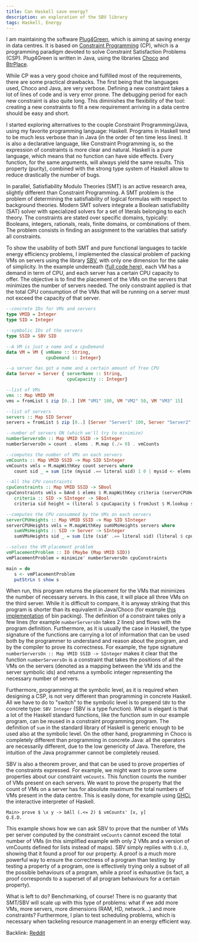 ```yaml
---
title: Can Haskell save energy?
description: an exploration of the SBV library
tags: Haskell, Energy
---
```


I am maintaining the software [Plug4Green](https://github.com/fit4green/Plug4Green), which is aiming at saving energy in data centres.
It is based on [Constraint Programming](http://en.wikipedia.org/wiki/Constraint_programming) (CP), which is a programming paradigm devoted to solve Constraint Satisfaction Problems (CSP).
Plug4Green is written in Java, using the libraries [Choco](http://www.emn.fr/z-info/choco-solver/) and [BtrPlace](http://btrp.inria.fr/).

While CP was a very good choice and fulfilled most of the requirements, there are some practical drawbacks. 
The first being that the languages used, Choco and Java, are very verbose.
Defining a new constraint takes a lot of lines of code and is very error prone.
The debugging period for each new constraint is also quite long.
This diminishes the flexibility of the tool: creating a new constraints to fit a new requirement arriving in a data centre should be easy and short.

I started exploring alternatives to the couple Constraint Programming/Java, using my favorite programming language: Haskell.
Programs in Haskell tend to be much less verbose than in Java (in the order of ten time less lines).
It is also a declarative language, like Constraint Programming is, so the expression of constraints is more clear and natural.
Haskell is a pure language, which means that no function can have side effects.
Every function, for the same arguments, will always yield the same results.
This property (purity), combined with the strong type system of Haskell allow to reduce drastically the number of bugs.

In parallel, Satisfiability Modulo Theories (SMT) is an active research area, slightly different than Constraint Programming.
A SMT problem is the problem of determining the satisfiability of logical formulas with respect to background theories.
Modern SMT solvers integrate a Boolean satisfiability (SAT) solver with specialized solvers for a set of literals belonging to each theory.
The constraints are stated over specific domains, typically: Booleans, integers, rationals, reals, finite domains, or combinations of them.
The problem consists in finding an assignment to the variables that satisfy all constraints.

To show the usability of both SMT and pure functional languages to tackle energy efficiency problems, I implemented the classical problem of packing VMs on servers using the library [SBV](http://leventerkok.github.io/sbv/), with only one dimension for the sake of simplicity.
In the example underneath ([full code here](https://github.com/cdupont/Plug4Green-design)), each VM has a demand in term of CPU, and each server has a certain CPU capacity to offer.
The objective is to find the placement of the VMs on the servers that minimizes the number of servers needed.
The only constraint applied is that the total CPU consumption of the VMs that will be running on a server must not exceed the capacity of that server.

``` haskell
--concrete IDs for VMs and servers
type VMID = Integer
type SID = Integer

--symbolic IDs of the servers
type SSID = SBV SID

--A VM is just a name and a cpuDemand
data VM = VM { vmName :: String,
               cpuDemand :: Integer}

--a server has got a name and a certain amount of free CPU
data Server = Server { serverName :: String,
                       cpuCapacity :: Integer}

--list of VMs
vms :: Map VMID VM
vms = fromList $ zip [0..] [VM "VM1" 100, VM "VM2" 50, VM "VM3" 15]

--list of servers
servers :: Map SID Server
servers = fromList $ zip [0..] [Server "Server1" 100, Server "Server2" 100, Server "Server3" 200]

--number of servers ON (which we'll try to minimize)
numberServersOn :: Map VMID SSID -> SInteger
numberServersOn = count . elems . M.map (./= 0) . vmCounts

--computes the number of VMs on each servers
vmCounts :: Map VMID SSID -> Map SID SInteger
vmCounts vmls = M.mapWithKey count servers where
   count sid _ = sum [ite (mysid .== literal sid) 1 0 | mysid <- elems vmls]

--All the CPU constraints
cpuConstraints :: Map VMID SSID -> SBool
cpuConstraints vmls = bAnd $ elems $ M.mapWithKey criteria (serverCPUHeights vmls) where
   criteria :: SID -> SInteger -> SBool
   criteria sid height = (literal $ cpuCapacity $ fromJust $ M.lookup sid servers) .> height

--computes the CPU consummed by the VMs on each servers
serverCPUHeights :: Map VMID SSID -> Map SID SInteger 
serverCPUHeights vmls = M.mapWithKey sumVMsHeights servers where
   sumVMsHeights :: SID -> Server -> SInteger
   sumVMsHeights sid _ = sum [ite (sid' .== literal sid) (literal $ cpuDemand $ fromJust $ M.lookup vmid vms) 0 | (vmid, sid') <- M.assocs vmls]

--solves the VM placement problem
vmPlacementProblem :: IO (Maybe (Map VMID SID))
vmPlacementProblem = minimize' numberServersOn cpuConstraints

main = do
   s <- vmPlacementProblem   
   putStrLn $ show s
```

When run, this program returns the placement for the VMs that minimizes the number of necessary servers.
In this case, it will place all three VMs on the third server. 
While it is difficult to compare, it is anyway striking that this program is shorter than its equivalent in Java/Choco (for example [this implementation](http://www.dcs.gla.ac.uk/~pat/cpM/jchoco/binPack/CPBinPack.java) of bin packing).
The definition of a constraint takes only a few lines (for example `numberServersOn` takes 2 lines) and flows with the program definition.
Furthermore, as it is usually the case in Haskell, the type signature of the functions are carrying a lot of information that can be used both by the programmer to understand and reason about the program, and by the compiler to prove its correctness.
For example, the type signature `numberServersOn :: Map VMID SSID -> SInteger` makes it clear that the function `numberServersOn` is a constraint that takes the positions of all the VMs on the servers (denoted as a mapping between the VM ids and the server symbolic ids) and returns a symbolic integer representing the necessary number of servers.

Furthermore, programming at the symbolic level, as it is required when designing a CSP, is not very different than programming in concrete Haskell.
All we have to do to "switch" to the symbolic level is to prepend `SBV` to the concrete type: `SBV Integer` (SBV is a type function).
What is elegant is that a lot of the Haskell standard functions, like the function $sum$ in our example program, can be reused in a constraint programming program.
The definition of `sum` in the standard library of Haskell is generic enough to be used also at the symbolic level.
On the other hand, programming in Choco is completely different than programming in concrete Java: all the operators are necessarily different, due to the low genericity of Java.
Therefore, the intuition of the Java programmer cannot be completely reused.

SBV is also a theorem prover, and that can be used to prove properties of the constraints expressed.
For example, we might want to prove some properties about our constraint `vmCounts`.
This function counts the number of VMs present on each servers.
We want to prove the property that the count of VMs on a server has for absolute maximum the total numbers of VMs present in the data centre.
This is easily done, for example using [GHCi](http://www.haskell.org/haskellwiki/GHC/GHCi), the interactive interpreter of Haskell.


    Main> prove $ \x y -> bAll (.<= 2) $ vmCounts' [x, y]
    Q.E.D.


This example shows how we can ask SBV to prove that the number of VMs per server computed by the constraint `vmCounts` cannot exceed the total number of VMs (in this simplified example with only 2 VMs and a version of vmCounts defined for lists instead of maps).
SBV simply replies with `Q.E.D`, showing that it found a proof for our property.
A proof is a much more powerful way to ensure the correctness of a program than testing: by testing a property of a program, one is effectively trying only a subset of all the possible behaviours of a program, while a proof is exhaustive (is fact, a proof corresponds to a superset of all program behaviours for a certain property).

What is left to do? Benchmarking, of course!
There is no guaranty that SMT/SBV will scale up with this type of problems: what if we add more VMs, more servers, more dimensions (RAM, HD, network...) and more constraints?
Furthermore, I plan to test scheduling problems, which is necessary when tackeling resource management in an energy efficient way.


Backlink: [Reddit](http://www.reddit.com/r/haskell/comments/247caq/blog_post_can_haskell_save_energy_vm_placement/)
